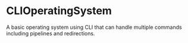 # CLIOperatingSystem
A basic operating system using CLI that can handle multiple commands including pipelines and redirections. 
